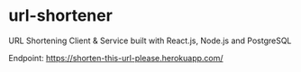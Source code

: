 # url-shortener

URL Shortening Client &amp; Service built with React.js, Node.js and PostgreSQL

Endpoint: https://shorten-this-url-please.herokuapp.com/
